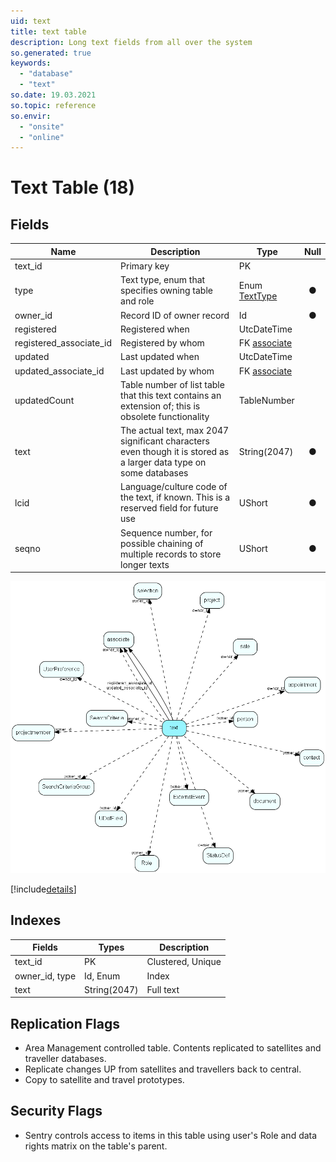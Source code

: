 ```yaml
---
uid: text
title: text table
description: Long text fields from all over the system
so.generated: true
keywords:
  - "database"
  - "text"
so.date: 19.03.2021
so.topic: reference
so.envir:
  - "onsite"
  - "online"
---
```


# Text Table (18)

## Fields

| Name | Description | Type | Null |
|------|-------------|------|:----:|
|text\_id|Primary key|PK| |
|type|Text type, enum that specifies owning table and role|Enum [TextType](enums\EnumTextType.md)|&#x25CF;|
|owner\_id|Record ID of owner record|Id|&#x25CF;|
|registered|Registered when|UtcDateTime| |
|registered\_associate\_id|Registered by whom|FK [associate](associate.md)| |
|updated|Last updated when|UtcDateTime| |
|updated\_associate\_id|Last updated by whom|FK [associate](associate.md)| |
|updatedCount|Table number of list table that this text contains an extension of; this is obsolete functionality|TableNumber| |
|text|The actual text, max 2047 significant characters even though it is stored as a larger data type on some databases|String(2047)|&#x25CF;|
|lcid|Language/culture code of the text, if known. This is a reserved field for future use|UShort|&#x25CF;|
|seqno|Sequence number, for possible chaining of multiple records to store longer texts|UShort|&#x25CF;|


![text table relationship diagram](media\text.png)

[!include[details](./includes/text.md)]

## Indexes

| Fields | Types | Description |
|--------|-------|-------------|
|text\_id |PK |Clustered, Unique |
|owner\_id, type |Id, Enum |Index |
|text |String(2047) |Full text |

## Replication Flags

* Area Management controlled table. Contents replicated to satellites and traveller databases.
* Replicate changes UP from satellites and travellers back to central.
* Copy to satellite and travel prototypes.

## Security Flags

* Sentry controls access to items in this table using user's Role and data rights matrix on the table's parent.

